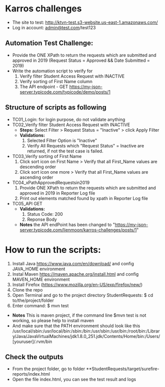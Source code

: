 # Karros challenges
- The site to test: http://ktvn-test.s3-website.us-east-1.amazonaws.com/ 
- Log in account: admin@test.com/test123

## Automation Test Challenge:
- Provide the ONE XPath to return the requests which are submitted and approved in 2019 (Request Status = Approved && Date Submitted = 2019)
- Write the automation script to verify for 
  1. Verify filter Student Access Request with INACTIVE
  2. Verify sorting of First Name column 
  3. The API endpoint - GET https://my-json-server.typicode.com/typicode/demo/posts/1 

## Structure of scripts as following
- TC01_Login: for login purpose, do not validate anything 
- TC02_Verify filter Student Access Request with INACTIVE
   - **Steps:** Select Filter > Request Status = "Inactive" > click Apply Filter
   - **Validations:** 
        1. Selected Filter Option is "Inactive"
        2. Verify All Requests which "Request Status" = Inactive are returned, if not the test case is failed.
- TC03_Verify sorting of First Name
    1. Click sort icon on First Name > Verify that all First_Name values are descending order
    2. Click sort icon one more > Verify that all First_Name values are ascending order
- TC04_xPathApprovedRequestsin2019
    1. Provide ONE XPath to return the requests which are submitted and approved in 2019 in Reporter Log file
    2. Print out elements matched found by xpath in Reporter Log file
- TC05_API GET
   - **Validations:** 
     1. Status Code: 200
     2. Reponse Body
   - **Notes** the API endPoint has been changed to "https://my-json-server.typicode.com/lienmoon/karros-challenges/posts/1" 
        
# How to run the scripts:
1. Install Java https://www.java.com/en/download/ and config JAVA_HOME environment
2. Instal Maven https://maven.apache.org/install.html and config MAVEN_HOME environment 
3. Install Firefox (https://www.mozilla.org/en-US/exp/firefox/new/)
2. Clone the repo
2. Open Terminal and go to the project directory StudentRequests: $ cd to/the/project/folder
3. Enter command: $ mvn test

- **Notes** This is maven project, if the command line $mvn test is not working, so please help to install maven
- And make sure that the PATH environment should look like this /usr/local/sbin:/usr/local/bin:/sbin:/bin:/usr/sbin:/usr/bin:/root/bin:/Library/Java/JavaVirtualMachines/jdk1.8.0_251.jdk/Contents/Home/bin:/Users/[youruser]/.rvm/bin

## Check the outputs
- From the project folder, go to folder **StudentRequests/target/surefire-reports/index.html
- Open the file index.html, you can see the test result and logs
